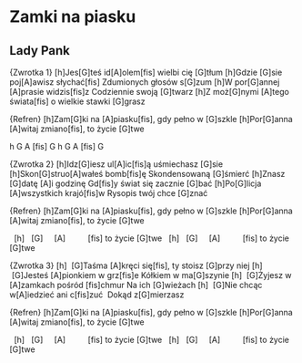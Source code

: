 # Zamki na piasku
## Lady Pank


{Zwrotka 1}
[h]Jes[G]teś id[A]olem[fis] wielbi cię [G]tłum
[h]Gdzie [G]sie poj[A]awisz słychać[fis] Zdumionych głosów s[G]zum
[h]W por[G]annej [A]prasie widzis[fis]z Codziennie swoją [G]twarz
[h]Z moż[G]nymi [A]tego świata[fis] o wielkie stawki [G]grasz


{Refren}
[h]Zam[G]ki na [A]piasku[fis], gdy pełno w [G]szkle
[h]Por[G]anna [A]witaj zmiano[fis], to życie [G]twe

h G A [fis] G
h G A [fis] G


{Zwrotka 2}
[h]Idz[G]iesz ul[A]ic[fis]ą uśmiechasz [G]sie
[h]Skon[G]struo[A]wałeś bomb[fis]ę Skondensowaną [G]śmierć
[h]Znasz [G]datę [A]i godzinę Gd[fis]y świat się zacznie [G]bać
[h]Po[G]licja [A]wszystkich krajó[fis]w Rysopis twój chce [G]znać


{Refren}
[h]Zam[G]ki na [A]piasku[fis], gdy pełno w [G]szkle
[h]Por[G]anna [A]witaj zmiano[fis], to życie [G]twe

  [h]   [G]     [A]          [fis]  to życie [G]twe
  [h]   [G]     [A]          [fis]  to życie [G]twe


{Zwrotka 3}
[h]  [G]Taśma [A]kręci się[fis], ty stoisz [G]przy niej
[h]  [G]Jesteś [A]pionkiem w grz[fis]e Kółkiem w ma[G]szynie
[h]  [G]Żyjesz w [A]zamkach pośród [fis]chmur Na ich [G]wieżach
[h]  [G]Nie chcąc w[A]iedzieć ani c[fis]zuć  Dokąd z[G]mierzasz


{Refren}
[h]Zam[G]ki na [A]piasku[fis], gdy pełno w [G]szkle
[h]Por[G]anna [A]witaj zmiano[fis], to życie [G]twe

  [h]   [G]     [A]          [fis]  to życie [G]twe
  [h]   [G]     [A]          [fis]  to życie [G]twe

